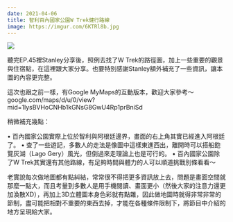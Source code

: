 ```yaml
---
date: 2021-04-06
title: 智利百內國家公園W Trek健行路線
image: https://imgur.com/6KTRl8b.jpg
---
```


![](https://imgur.com/6KTRl8b.jpg)

聽完EP.45裡Stanley分享後，照例去找了W Trek的路徑圖，加上一些重要的觀景與住宿點，在這裡跟大家分享。也要特別感謝Stanley額外補充了一些資訊，讓本圖的內容更完整。

這次也跟之前一樣，有Google MyMaps的互動版本，歡迎大家參考～
google.com/maps/d/u/0/view?mid=1lysBVHoCNHb1kGNsG8GwU4Rp1prBniSd

稍微補充幾點：

• 百內國家公園實際上位於智利與阿根廷邊界，畫面的右上角其實已經進入阿根廷了。
• 查了一些遊記，多數人的走法是像圖中這樣東進西出，離開時可以搭船飽覽灰湖（Lago Gery）風光，但倒過來走理論上也是可行的。
• 百內國家公園除了W Trek其實還有其他路線，有足夠時間與體力的人可以順道挑戰別條看看～

老實說每次做地圖都有點糾結，常常很不得把更多資訊放上去，問題是畫面空間就那麼一點大，而且考量到多數人是用手機閱讀、畫面更小（然後大家的注意力還更加渙散XD），再加上3D立體圖本身色彩就有點雜，因此做地圖時就得非常非常的節制，盡可能把相對不重要的東西去掉，才能在各種條件限制下，將節目中介紹的地方呈現給大家。